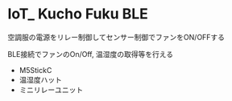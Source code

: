 # IoT_ Kucho Fuku BLE

空調服の電源をリレー制御してセンサー制御でファンをON/OFFする

BLE接続でファンのOn/Off, 温湿度の取得等を行える

- M5StickC
- 温湿度ハット
- ミニリレーユニット
